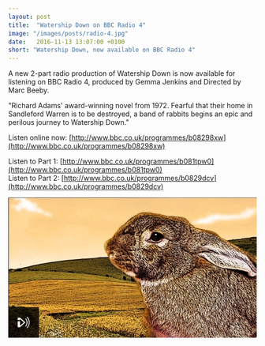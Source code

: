 ```yaml
---
layout: post
title:  "Watership Down on BBC Radio 4"
image: "/images/posts/radio-4.jpg"
date:   2016-11-13 13:07:00 +0100
short: "Watership Down, now available on BBC Radio 4"
---
```


A new 2-part radio production of Watership Down is now available for listening on BBC Radio 4, produced by Gemma Jenkins and Directed by Marc Beeby.

"Richard Adams' award-winning novel from 1972. Fearful that their home in Sandleford Warren is to be destroyed, a band of rabbits begins an epic and perilous journey to Watership Down."

Listen online now: [http://www.bbc.co.uk/programmes/b08298xw](http://www.bbc.co.uk/programmes/b08298xw)

Listen to Part 1: [http://www.bbc.co.uk/programmes/b081tpw0](http://www.bbc.co.uk/programmes/b081tpw0)  
Listen to Part 2: [http://www.bbc.co.uk/programmes/b0829dcv](http://www.bbc.co.uk/programmes/b0829dcv)

![Watership Down Radio 4 Thumbnail](/images/posts/radio-4.jpg)

